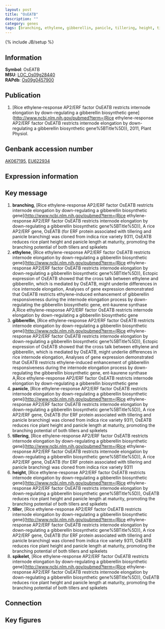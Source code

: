 ```yaml
---
layout: post
title: "OsEATB"
description: ""
category: genes
tags: [branching, ethylene, gibberellin, panicle, tillering, height, tiller, spikelet, Gene]
---
```

{% include JB/setup %}

## Information
__Symbol__: OsEATB  
__MSU__: [LOC_Os09g28440](http://rice.plantbiology.msu.edu/cgi-bin/ORF_infopage.cgi?orf=LOC_Os09g28440)  
__RAPdb__: [Os09g0457900](http://rapdb.dna.affrc.go.jp/viewer/gbrowse_details/irgsp1?name=Os09g0457900)  

## Publication
1. [Rice ethylene-response AP2/ERF factor OsEATB restricts internode elongation by down-regulating a gibberellin biosynthetic gene](http://www.ncbi.nlm.nih.gov/pubmed?term=(Rice ethylene-response AP2/ERF factor OsEATB restricts internode elongation by down-regulating a gibberellin biosynthetic gene%5BTitle%5D)), 2011, Plant Physiol.

## Genbank accession number
[AK067195](http://www.ncbi.nlm.nih.gov/nuccore/AK067195), [EU622934](http://www.ncbi.nlm.nih.gov/nuccore/EU622934)

## Expression information

## Key message
1. __branching__, [Rice ethylene-response AP2/ERF factor OsEATB restricts internode elongation by down-regulating a gibberellin biosynthetic gene](http://www.ncbi.nlm.nih.gov/pubmed?term=(Rice ethylene-response AP2/ERF factor OsEATB restricts internode elongation by down-regulating a gibberellin biosynthetic gene%5BTitle%5D)),  A rice AP2/ERF gene, OsEATB (for ERF protein associated with tillering and panicle branching) was cloned from indica rice variety 9311, OsEATB reduces rice plant height and panicle length at maturity, promoting the branching potential of both tillers and spikelets
2. __ethylene__, [Rice ethylene-response AP2/ERF factor OsEATB restricts internode elongation by down-regulating a gibberellin biosynthetic gene](http://www.ncbi.nlm.nih.gov/pubmed?term=(Rice ethylene-response AP2/ERF factor OsEATB restricts internode elongation by down-regulating a gibberellin biosynthetic gene%5BTitle%5D)),  Ectopic expression of OsEATB showed that the cross talk between ethylene and gibberellin, which is mediated by OsEATB, might underlie differences in rice internode elongation, Analyses of gene expression demonstrated that OsEATB restricts ethylene-induced enhancement of gibberellin responsiveness during the internode elongation process by down-regulating the gibberellin biosynthetic gene, ent-kaurene synthase A,Rice ethylene-response AP2/ERF factor OsEATB restricts internode elongation by down-regulating a gibberellin biosynthetic gene
3. __gibberellin__, [Rice ethylene-response AP2/ERF factor OsEATB restricts internode elongation by down-regulating a gibberellin biosynthetic gene](http://www.ncbi.nlm.nih.gov/pubmed?term=(Rice ethylene-response AP2/ERF factor OsEATB restricts internode elongation by down-regulating a gibberellin biosynthetic gene%5BTitle%5D)),  Ectopic expression of OsEATB showed that the cross talk between ethylene and gibberellin, which is mediated by OsEATB, might underlie differences in rice internode elongation, Analyses of gene expression demonstrated that OsEATB restricts ethylene-induced enhancement of gibberellin responsiveness during the internode elongation process by down-regulating the gibberellin biosynthetic gene, ent-kaurene synthase A,Rice ethylene-response AP2/ERF factor OsEATB restricts internode elongation by down-regulating a gibberellin biosynthetic gene
4. __panicle__, [Rice ethylene-response AP2/ERF factor OsEATB restricts internode elongation by down-regulating a gibberellin biosynthetic gene](http://www.ncbi.nlm.nih.gov/pubmed?term=(Rice ethylene-response AP2/ERF factor OsEATB restricts internode elongation by down-regulating a gibberellin biosynthetic gene%5BTitle%5D)),  A rice AP2/ERF gene, OsEATB (for ERF protein associated with tillering and panicle branching) was cloned from indica rice variety 9311, OsEATB reduces rice plant height and panicle length at maturity, promoting the branching potential of both tillers and spikelets
5. __tillering__, [Rice ethylene-response AP2/ERF factor OsEATB restricts internode elongation by down-regulating a gibberellin biosynthetic gene](http://www.ncbi.nlm.nih.gov/pubmed?term=(Rice ethylene-response AP2/ERF factor OsEATB restricts internode elongation by down-regulating a gibberellin biosynthetic gene%5BTitle%5D)),  A rice AP2/ERF gene, OsEATB (for ERF protein associated with tillering and panicle branching) was cloned from indica rice variety 9311
6. __height__, [Rice ethylene-response AP2/ERF factor OsEATB restricts internode elongation by down-regulating a gibberellin biosynthetic gene](http://www.ncbi.nlm.nih.gov/pubmed?term=(Rice ethylene-response AP2/ERF factor OsEATB restricts internode elongation by down-regulating a gibberellin biosynthetic gene%5BTitle%5D)),  OsEATB reduces rice plant height and panicle length at maturity, promoting the branching potential of both tillers and spikelets
7. __tiller__, [Rice ethylene-response AP2/ERF factor OsEATB restricts internode elongation by down-regulating a gibberellin biosynthetic gene](http://www.ncbi.nlm.nih.gov/pubmed?term=(Rice ethylene-response AP2/ERF factor OsEATB restricts internode elongation by down-regulating a gibberellin biosynthetic gene%5BTitle%5D)),  A rice AP2/ERF gene, OsEATB (for ERF protein associated with tillering and panicle branching) was cloned from indica rice variety 9311, OsEATB reduces rice plant height and panicle length at maturity, promoting the branching potential of both tillers and spikelets
8. __spikelet__, [Rice ethylene-response AP2/ERF factor OsEATB restricts internode elongation by down-regulating a gibberellin biosynthetic gene](http://www.ncbi.nlm.nih.gov/pubmed?term=(Rice ethylene-response AP2/ERF factor OsEATB restricts internode elongation by down-regulating a gibberellin biosynthetic gene%5BTitle%5D)),  OsEATB reduces rice plant height and panicle length at maturity, promoting the branching potential of both tillers and spikelets

## Connection

## Key figures


